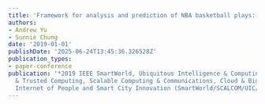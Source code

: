 ```yaml
---
title: 'Framework for analysis and prediction of NBA basketball plays: On-ball screens'
authors:
- Andrew Yu
- Sunnie Chung
date: '2019-01-01'
publishDate: '2025-06-24T13:45:36.326528Z'
publication_types:
- paper-conference
publication: '*2019 IEEE SmartWorld, Ubiquitous Intelligence & Computing, Advanced
  & Trusted Computing, Scalable Computing & Communications, Cloud & Big Data Computing,
  Internet of People and Smart City Innovation (SmartWorld/SCALCOM/UIC/ATC/CBDCom/IOP/SCI)*'
---
```

